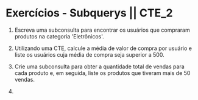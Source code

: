 # Exercícios - Subquerys || CTE_2

1. Escreva uma subconsulta para encontrar os usuários que compraram produtos na categoria 'Eletrônicos'.

2. Utilizando uma CTE, calcule a média de valor de compra por usuário e liste os usuários cuja média de compra seja superior a 500.

3. Crie uma subconsulta para obter a quantidade total de vendas para cada produto e, em seguida, liste os produtos que tiveram mais de 50 vendas.

4. 
